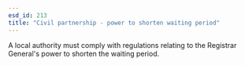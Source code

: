 ```yaml
---
esd_id: 213
title: "Civil partnership - power to shorten waiting period"
---
```


A local authority must comply with regulations relating to the Registrar General's power to shorten the waiting period.


